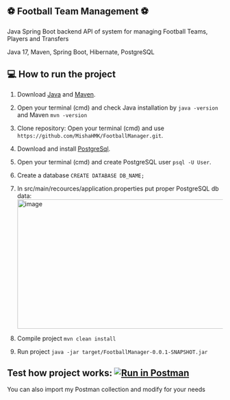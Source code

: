## ⚽ **Football Team Management** ⚽

Java Spring Boot backend API of system for managing Football Teams, Players and Transfers

Java 17, Maven, Spring Boot, Hibernate, PostgreSQL

## :computer: **How to run the project**
1. Download [Java](https://www.oracle.com/java/technologies/javase/jdk17-archive-downloads.html) and [Maven](https://maven.apache.org/install.html).
2. Open your terminal (cmd) and check Java installation by `java -version` and Maven `mvn -version`
3. Clone repository: Open your terminal (cmd) and use `https://github.com/MishaHMK/FootballManager.git`.
4. Download and install [PostgreSql](https://www.postgresql.org/download/).
5. Open your terminal (cmd) and create PostgreSQL user `psql -U User`.
6. Create a database `CREATE DATABASE DB_NAME;`
7. In src/main/recources/application.properties put proper PostgreSQL db data:
   <img width="883" height="302" alt="image" src="https://github.com/user-attachments/assets/3ea9450d-81f1-40b3-a3e2-a9992d38496a" />

8. Сompile project `mvn clean install` 
9. Run project `java -jar target/FootballManager-0.0.1-SNAPSHOT.jar`

## Test how project works: [![Run in Postman](https://run.pstmn.io/button.svg)](https://www.postman.com/team66-9067/michhmk-public/collection/5zle125/football-management-api) 

You can also import my Postman collection and modify for your needs
